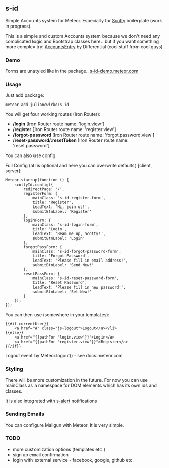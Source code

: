 ## s-id  

Simple Accounts system for Meteor. Especially for [Scotty](https://github.com/juliancwirko/scotty) boilerplate (work in progress).

This is a simple and custom Accounts system because we don't need any complicated logic and Bootstrap classes here.. but if you want something more complex try: [AccountsEntry](https://github.com/Differential/accounts-entry) by Differential (cool stuff from cool guys).

### Demo

Forms are unstyled like in the package..
[s-id-demo.meteor.com](http://s-id-demo.meteor.com/)

### Usage

Just add package:
````
meteor add juliancwirko:s-id
````
You will get four working routes (Iron Router):
- **/login** [Iron Router route name: 'login.view']
- **/register** [Iron Router route name: 'register.view']
- **/forgot-password** [Iron Router route name: 'forgot.password.view']
- **/reset-password/:resetToken** [Iron Router route name: 'reset.password']

You can also use config.

Full Config (all is optional and here you can overwrite defaults) [client, server]:
````
Meteor.startup(function () {
    scottyId.config({
        redirectPage: '/',
        registerForm: {
            mainClass: 's-id-register-form',
            title: 'Register',
            leadText: 'Hi, join us!',
            submitBtnLabel: 'Register'
        },
        loginForm: {
            mainClass: 's-id-login-form',
            title: 'Login',
            leadText: 'Beam me up, Scotty!',
            submitBtnLabel: 'Login'
        },
        forgotPassForm: {
            mainClass: 's-id-forgot-password-form',
            title: 'Forgot Password',
            leadText: 'Please fill in email address!',
            submitBtnLabel: 'Send New!'
        },
        resetPassForm: {
            mainClass: 's-id-reset-password-form',
            title: 'Reset Password',
            leadText: 'Please fill in new password!',
            submitBtnLabel: 'Set New!'
        }
    });
});
````
You can then use (somewhere in your templates):
````
{{#if currentUser}}
    <a href="#" class="js-logout">Logout</a></li>
{{else}}
    <a href="{{pathFor 'login.view'}}">Login</a>
    <a href="{{pathFor 'register.view'}}">Register</a>
{{/if}}
````
Logout event by Meteor.logout() - see docs.meteor.com

### Styling

There will be more customization in the future. For now you can use mainClass as a namespace for DOM elements which has its own ids and classes.

It is also integrated with [s-alert](https://github.com/juliancwirko/meteor-s-alert) notifications

### Sending Emails

You can configure Mailgun with Meteor. It is very simple.

### TODO

- more customization options (templates etc.)
- sign up email confirmation
- login with external service - facebook, google, github etc.
